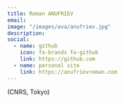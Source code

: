 ```yaml
---
title: Roman ANUFRIEV
email: 
image: "/images/ava/anufriev.jpg"
description:
social:
  - name: github
    icon: fa-brands fa-github
    link: https://github.com
  - name: personal site
    link: https://anufrievroman.com
---
```


(CNRS, Tokyo)
